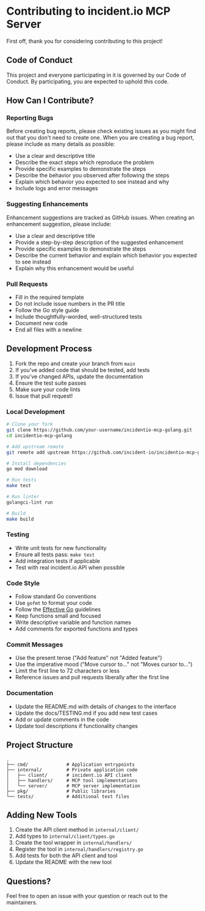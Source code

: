 # Contributing to incident.io MCP Server

First off, thank you for considering contributing to this project! 

## Code of Conduct

This project and everyone participating in it is governed by our Code of Conduct. By participating, you are expected to uphold this code.

## How Can I Contribute?

### Reporting Bugs

Before creating bug reports, please check existing issues as you might find out that you don't need to create one. When you are creating a bug report, please include as many details as possible:

* Use a clear and descriptive title
* Describe the exact steps which reproduce the problem
* Provide specific examples to demonstrate the steps
* Describe the behavior you observed after following the steps
* Explain which behavior you expected to see instead and why
* Include logs and error messages

### Suggesting Enhancements

Enhancement suggestions are tracked as GitHub issues. When creating an enhancement suggestion, please include:

* Use a clear and descriptive title
* Provide a step-by-step description of the suggested enhancement
* Provide specific examples to demonstrate the steps
* Describe the current behavior and explain which behavior you expected to see instead
* Explain why this enhancement would be useful

### Pull Requests

* Fill in the required template
* Do not include issue numbers in the PR title
* Follow the Go style guide
* Include thoughtfully-worded, well-structured tests
* Document new code
* End all files with a newline

## Development Process

1. Fork the repo and create your branch from `main`
2. If you've added code that should be tested, add tests
3. If you've changed APIs, update the documentation
4. Ensure the test suite passes
5. Make sure your code lints
6. Issue that pull request!

### Local Development

```bash
# Clone your fork
git clone https://github.com/your-username/incidentio-mcp-golang.git
cd incidentio-mcp-golang

# Add upstream remote
git remote add upstream https://github.com/incident-io/incidentio-mcp-golang.git

# Install dependencies
go mod download

# Run tests
make test

# Run linter
golangci-lint run

# Build
make build
```

### Testing

* Write unit tests for new functionality
* Ensure all tests pass: `make test`
* Add integration tests if applicable
* Test with real incident.io API when possible

### Code Style

* Follow standard Go conventions
* Use `gofmt` to format your code
* Follow the [Effective Go](https://go.dev/doc/effective_go) guidelines
* Keep functions small and focused
* Write descriptive variable and function names
* Add comments for exported functions and types

### Commit Messages

* Use the present tense ("Add feature" not "Added feature")
* Use the imperative mood ("Move cursor to..." not "Moves cursor to...")
* Limit the first line to 72 characters or less
* Reference issues and pull requests liberally after the first line

### Documentation

* Update the README.md with details of changes to the interface
* Update the docs/TESTING.md if you add new test cases
* Add or update comments in the code
* Update tool descriptions if functionality changes

## Project Structure

```
.
├── cmd/              # Application entrypoints
├── internal/         # Private application code
│   ├── client/       # incident.io API client
│   ├── handlers/     # MCP tool implementations
│   └── server/       # MCP server implementation
├── pkg/              # Public libraries
└── tests/            # Additional test files
```

## Adding New Tools

1. Create the API client method in `internal/client/`
2. Add types to `internal/client/types.go`
3. Create the tool wrapper in `internal/handlers/`
4. Register the tool in `internal/handlers/registry.go`
5. Add tests for both the API client and tool
6. Update the README with the new tool

## Questions?

Feel free to open an issue with your question or reach out to the maintainers.